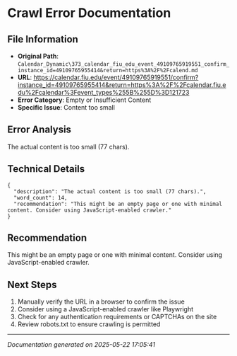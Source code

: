 # Crawl Error Documentation

## File Information
- **Original Path**: `Calendar_Dynamic\373_calendar_fiu_edu_event_49109765919551_confirm_instance_id=49109765955414&return=https%3A%2F%2Fcalend.md`
- **URL**: https://calendar.fiu.edu/event/49109765919551/confirm?instance_id=49109765955414&return=https%3A%2F%2Fcalendar.fiu.edu%2Fcalendar%3Fevent_types%255B%255D%3D121723
- **Error Category**: Empty or Insufficient Content
- **Specific Issue**: Content too small

## Error Analysis
The actual content is too small (77 chars).

## Technical Details
```
{
  "description": "The actual content is too small (77 chars).",
  "word_count": 14,
  "recommendation": "This might be an empty page or one with minimal content. Consider using JavaScript-enabled crawler."
}
```

## Recommendation
This might be an empty page or one with minimal content. Consider using JavaScript-enabled crawler.

## Next Steps
1. Manually verify the URL in a browser to confirm the issue
2. Consider using a JavaScript-enabled crawler like Playwright
3. Check for any authentication requirements or CAPTCHAs on the site
4. Review robots.txt to ensure crawling is permitted

---
*Documentation generated on 2025-05-22 17:05:41*
